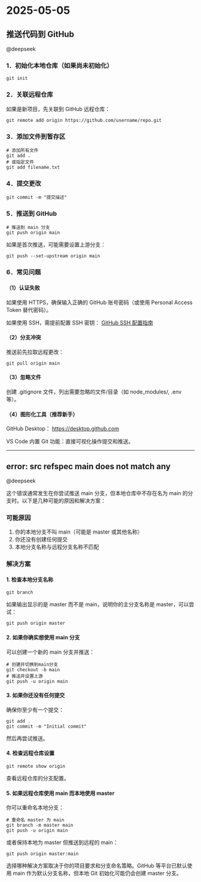 # 2025-05-05

## 推送代码到 GitHub

@deepseek

### 1．初始化本地仓库（如果尚未初始化）

```
git init
```

### 2．关联远程仓库

如果是新项目，先关联到 GitHub 远程仓库：

```
git remote add origin https://github.com/username/repo.git
```

### 3．添加文件到暂存区

```
# 添加所有文件
git add .
# 或指定文件
git add filename.txt
```

### 4．提交更改

```
git commit -m "提交描述"
```

### 5．推送到 GitHub

```
# 推送到 main 分支
git push origin main
```

如果是首次推送，可能需要设置上游分支：

```
git push --set-upstream origin main
```

### 6．常见问题

#### （1）认证失败

如果使用 HTTPS，确保输入正确的 GitHub 账号密码（或使用 Personal Access Token 替代密码）。

如果使用 SSH，需提前配置 SSH 密钥：
[GitHub SSH 配置指南](https://docs.github.com/en/authentication/connecting-to-github-with-ssh)

#### （2）分支冲突

推送前先拉取远程更改：

```
git pull origin main
```

#### （3）忽略文件

创建 .gitignore 文件，列出需要忽略的文件/目录（如 node_modules/, .env 等）。

#### （4）图形化工具（推荐新手）
GitHub Desktop：
https://desktop.github.com

VS Code 内置 Git 功能：直接可视化操作提交和推送。

---

## error: src refspec main does not match any

@deepseek

这个错误通常发生在你尝试推送 main 分支，但本地仓库中不存在名为 main 的分支时。以下是几种可能的原因和解决方案：

### 可能原因

1. 你的本地分支不叫 main（可能是 master 或其他名称）
2. 你还没有创建任何提交
3. 本地分支名称与远程分支名称不匹配

### 解决方案

#### 1. 检查本地分支名称

```
git branch
```

如果输出显示的是 master 而不是 main，说明你的主分支名称是 master，可以尝试：

```
git push origin master
```

#### 2. 如果你确实想使用 main 分支

可以创建一个新的 main 分支并推送：

```
# 创建并切换到main分支
git checkout -b main
# 推送并设置上游
git push -u origin main
```

#### 3. 如果你还没有任何提交

确保你至少有一个提交：

```
git add .
git commit -m "Initial commit"
```

然后再尝试推送。

#### 4. 检查远程仓库设置

```
git remote show origin
```

查看远程仓库的分支配置。

#### 5. 如果远程仓库使用 main 而本地使用 master

你可以重命名本地分支：

```
# 重命名 master 为 main
git branch -m master main
git push -u origin main
```

或者保持本地为 master 但推送到远程的 main：

```
git push origin master:main
```

选择哪种解决方案取决于你的项目要求和分支命名策略。GitHub 等平台已默认使用 main 作为默认分支名称，但本地 Git 初始化可能仍会创建 master 分支。
